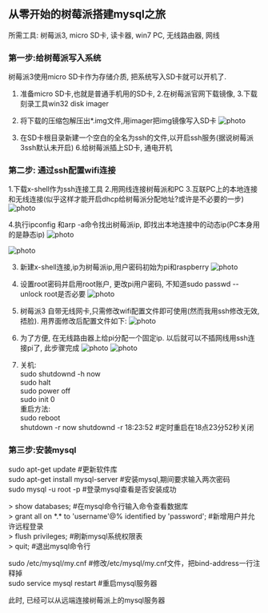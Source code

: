 ##  从零开始的树莓派搭建mysql之旅  
所需工具:	 树莓派3, micro SD卡, 读卡器, win7 PC, 无线路由器, 网线


### 第一步:给树莓派写入系统

树莓派3使用micro SD卡作为存储介质, 把系统写入SD卡就可以开机了.
1. 准备micro SD卡,也就是普通手机用的SD卡,
2.在树莓派官网下载镜像,
3.下载刻录工具win32 disk imager
4. 将下载的压缩包解压出*.img文件,用imager把img镜像写入SD卡
![photo](https://github.com/Jingle-seven/demos/blob/master/support/article/img/6632384980629046560.png)   

 
5. 在SD卡根目录新建一个空白的全名为ssh的文件,以开启ssh服务(据说树莓派3ssh默认未开启)
6.给树莓派插上SD卡, 通电开机

### 第二步: 通过ssh配置wifi连接
1.下载x-shell作为ssh连接工具
2.用网线连接树莓派和PC
3.互联PC上的本地连接和无线连接(似乎这样才能开启dhcp给树莓派分配地址?或许是不必要的一步)  
![photo](https://github.com/Jingle-seven/demos/blob/master/support/article/img/6632256337768606213.png) 


4.执行ipconfig 和arp -a命令找出树莓派ip, 即找出本地连接中的动态ip(PC本身用的是静态ip)
![photo](https://github.com/Jingle-seven/demos/blob/master/support/article/img/6632115600282918166.png) 

![photo](https://github.com/Jingle-seven/demos/blob/master/support/article/img/6632482837163928025.png) 
  
3. 新建x-shell连接,ip为树莓派ip,用户密码初始为pi和raspberry
![photo](https://github.com/Jingle-seven/demos/blob/master/support/article/img/6632159580748034151.png)  
4. 设置root密码并启用root账户, 更改pi用户密码, 不知道sudo passwd --unlock root是否必要
![photo](https://github.com/Jingle-seven/demos/blob/master/support/article/img/6632051828608513662.png)  
5. 树莓派3 自带无线网卡,只需修改wifi配置文件即可使用(然而我用ssh修改无效, 捂脸). 用界面修改后配置文件如下:
![photo](https://github.com/Jingle-seven/demos/blob/master/support/article/img/6632006748631770205.png)  
6. 为了方便, 在无线路由器上给pi分配一个固定ip. 以后就可以不插网线用ssh连接pi了, 此步骤完成
![photo](https://github.com/Jingle-seven/demos/blob/master/support/article/img/6631922086236438262.png) 
![photo](https://github.com/Jingle-seven/demos/blob/master/support/article/img/6631948474515504444.png) 

7. 关机:  
sudo shutdownd -h now  
sudo halt  
sudo power off  
sudo init 0  
重启方法:  
sudo   reboot  
shutdown -r now 
shutdownd -r 18:23:52  #定时重启在18点23分52秒关闭 
 
### 第三步:安装mysql

sudo apt-get update 				    #更新软件库  
sudo apt-get install mysql-server 		#安装mysql,期间要求输入两次密码  
sudo mysql -u root -p 				    #登录mysql查看是否安装成功  

\> show databases; 									#在mysql命令行输入命令查看数据库  
\> grant all on \*.\* to 'username'@% identified by 'password'; 	#新增用户并允许远程登录  
\> flush privileges; 									#刷新mysql系统权限表  
\> quit; 											#退出mysql命令行   

sudo /etc/mysql/my.cnf  				#修改/etc/mysql/my.cnf文件，把bind-address一行注释掉  
sudo service mysql restart 			#重启mysql服务器  

此时, 已经可以从远端连接树莓派上的mysql服务器
